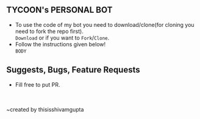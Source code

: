 ## TYCOON's PERSONAL BOT
* To use the code of my bot you need to download/clone(for cloning you need to fork the repo first).
 <br>`Download` or if you want to `Fork`/`Clone`.<br>
 * Follow the instructions given below!<br>
`BODY`
## Suggests, Bugs, Feature Requests
* Fill free to put PR.
 <br>
 <br>~created by thisisshivamgupta
